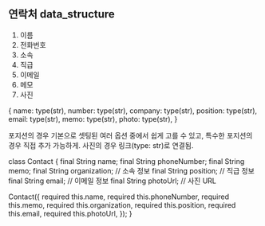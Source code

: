 ## 연락처 data_structure

1. 이름
2. 전화번호
3. 소속
4. 직급
5. 이메일
6. 메모
7. 사진

{
  name: type(str),
  number: type(str),
  company: type(str),
  position: type(str),
  email: type(str),
  memo: type(str),
  photo: type(str),
}

포지션의 경우 기본으로 셋팅된 여러 옵션 중에서 쉽게 고를 수 있고, 특수한 포지션의 경우 직접 추가 가능하게.
사진의 경우 링크(type: str)로 연결됨.


class Contact {
  final String name;
  final String phoneNumber;
  final String memo;
  final String organization; // 소속 정보
  final String position; // 직급 정보
  final String email; // 이메일 정보
  final String photoUrl; // 사진 URL

  Contact({
    required this.name,
    required this.phoneNumber,
    required this.memo,
    required this.organization,
    required this.position,
    required this.email,
    required this.photoUrl,
  });
}
